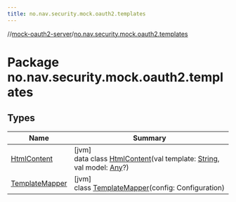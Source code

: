 ```yaml
---
title: no.nav.security.mock.oauth2.templates
---
```

//[mock-oauth2-server](../../index.html)/[no.nav.security.mock.oauth2.templates](index.html)



# Package no.nav.security.mock.oauth2.templates



## Types


| Name | Summary |
|---|---|
| [HtmlContent](-html-content/index.html) | [jvm]<br>data class [HtmlContent](-html-content/index.html)(val template: [String](https://kotlinlang.org/api/latest/jvm/stdlib/kotlin/-string/index.html), val model: [Any](https://kotlinlang.org/api/latest/jvm/stdlib/kotlin/-any/index.html)?) |
| [TemplateMapper](-template-mapper/index.html) | [jvm]<br>class [TemplateMapper](-template-mapper/index.html)(config: Configuration) |

